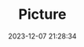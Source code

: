 ---
weight: 1
images:
- /images/edited/96.jpeg
title: Picture
date: 2023-12-07 21:28:34
tags: [luminar neo,work,trafficlight]
---